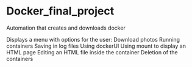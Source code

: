 # Docker_final_project


Automation that creates and downloads docker

Displays a menu with options for the user:
Download photos
Running containers
Saving in log files
Using dockerUI
Using mount to display an HTML page
Editing an HTML file inside the container
Deletion of the containers
